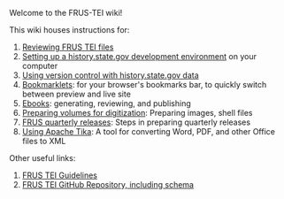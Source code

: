 Welcome to the FRUS-TEI wiki!

This wiki houses instructions for:

1. [Reviewing FRUS TEI files](reviewing-frus-tei)
1. [Setting up a history.state.gov development environment](setup) on your computer 
1. [Using version control with history.state.gov data](version-control)
1. [Bookmarklets](bookmarklets): for your browser's bookmarks bar, to quickly switch between preview and live site 
1. [Ebooks](ebooks): generating, reviewing, and publishing
1. [Preparing volumes for digitization](preparing-volumes-for-digitization): Preparing images, shell files
1. [FRUS quarterly releases](quarterly-releases): Steps in preparing quarterly releases
1. [Using Apache Tika](tika): A tool for converting Word, PDF, and other Office files to XML

Other useful links:

1. [FRUS TEI Guidelines](http://static.history.state.gov/temp/frus-tei-guidelines.html)
1. [FRUS TEI GitHub Repository, including schema](https://github.com/historyatstate/frus)